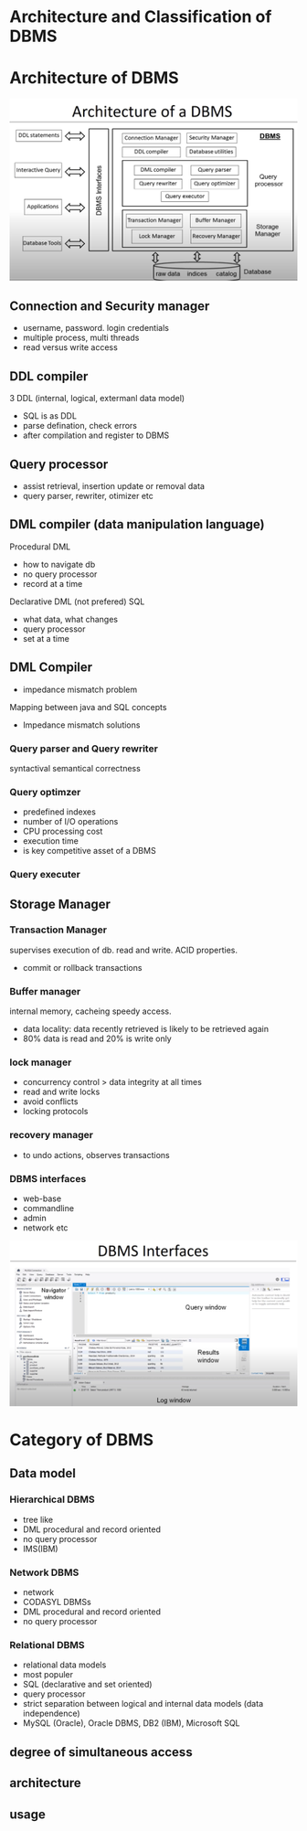 # Architecture and Classification of DBMS

# Architecture of DBMS

![](./figures/architecture.png)

## Connection and Security manager

* username, password. login credentials
* multiple process, multi threads
* read versus write access

## DDL compiler

3 DDL (internal, logical, extermanl data model)
* SQL is as DDL
* parse defination, check errors
* after compilation and register to DBMS

## Query processor

* assist retrieval, insertion update or removal data
* query parser, rewriter, otimizer etc

## DML compiler (data manipulation language)

Procedural DML

* how to navigate db
* no query processor
* record at a time

Declarative DML (not prefered) SQL
* what data, what changes
* query processor
* set at a time

## DML Compiler

* impedance mismatch problem

Mapping between java and SQL concepts

* Impedance mismatch solutions

### Query parser and Query rewriter

syntactival semantical correctness

### Query optimzer

* predefined indexes
* number of I/O operations
* CPU processing cost
* execution time
* is key competitive asset of a DBMS

### Query executer

## Storage Manager

### Transaction Manager
supervises execution of db. read and write. ACID properties.
* commit or rollback transactions

### Buffer manager

internal memory, cacheing speedy access.
* data locality: data recently retrieved is likely to be retrieved again
* 80% data is read and 20% is write only

### lock manager
* concurrency control > data integrity at all times
* read and write locks
* avoid conflicts
* locking protocols

### recovery manager
* to undo actions, observes transactions

### DBMS interfaces
* web-base
* commandline
* admin
* network etc

![](./figures/interfaces.png)


# Category of DBMS

## Data model

### Hierarchical DBMS

* tree like
* DML procedural and record oriented
* no query processor
* IMS(IBM)

### Network DBMS

* network
* CODASYL DBMSs
* DML procedural and record oriented
* no query processor

### Relational DBMS

* relational data models
* most populer
* SQL (declarative and set oriented)
* query processor
* strict separation between logical and internal data models (data independence)
* MySQL (Oracle), Oracle DBMS, DB2 (IBM), Microsoft SQL

## degree of simultaneous access



## architecture


## usage
